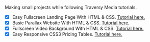 Making small projects while following Traversy Media tutorials.

- [x] Easy Fullscreen Landing Page With HTML & CSS. [Tutorial here.](https://www.youtube.com/watch?v=hVdTQWASliE&t=43s&list=PLillGF-RfqbZTASqIqdvm1R5mLrQq79CU&index=8)
- [x] Basic Parallax Website With HTML & CSS. [Tutorial here.](https://www.youtube.com/watch?v=JttTcnidSdQ&index=9&list=PLillGF-RfqbZTASqIqdvm1R5mLrQq79CU&t=0s)
- [x] Fullscreen Video Background With HTML & CSS. [Tutorial here.](https://www.youtube.com/watch?v=Xy3GlrddZFI&index=28&list=PLillGF-RfqbZTASqIqdvm1R5mLrQq79CU)
- [x] Easy Responsive CSS3 Pricing Tables. [Tutorial here.](https://www.youtube.com/watch?v=7rJ5rhdVvOo)
